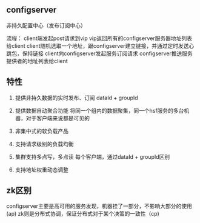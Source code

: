 
## configserver
非持久配置中心（发布订阅中心）

流程：
client端发起post请求到vip
vip返回所有的configserver服务器地址列表给client
client随机选取一个地址，跟configserver建立链接，并通过定时发送心跳包，保持链接
client向configserver发起服务订阅请求
configserver推送服务提供者的地址列表给client

## 特性
1. 提供非持久数据的实时发布、订阅
dataId + groupId

2. 提供数据自动聚合功能
将同一个组内的数据聚集，同一个hsf服务的多台机器，对于客户端来说都是可见的

3. 非集中式的软负载产品
4. 支持请求级别的负载均衡
5. 集群支持多点写，多点读
每个客户端，通过dataId + groupId区别
6. 支持地址权重动态调整

## zk区别
configserver主要是高可用的服务发现，机器挂了一部分，不影响大部分的使用(ap)
zk则是分布式协调，保证分布式对于某个决策的一致性（cp)

